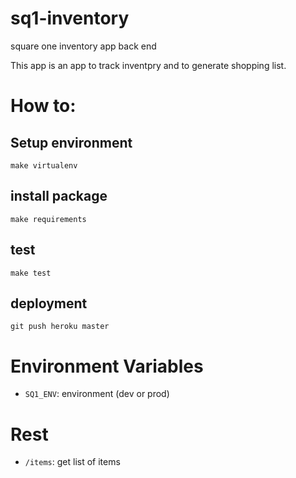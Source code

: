 sq1-inventory
=============

square one inventory app back end

This app is an app to track inventpry and to generate shopping list.

# How to:

## Setup environment

`make virtualenv`

## install package

`make requirements`

## test
`make test`

## deployment
`git push heroku master`

# Environment Variables
- `SQ1_ENV`: environment (dev or prod)

# Rest
- `/items`: get list of items
